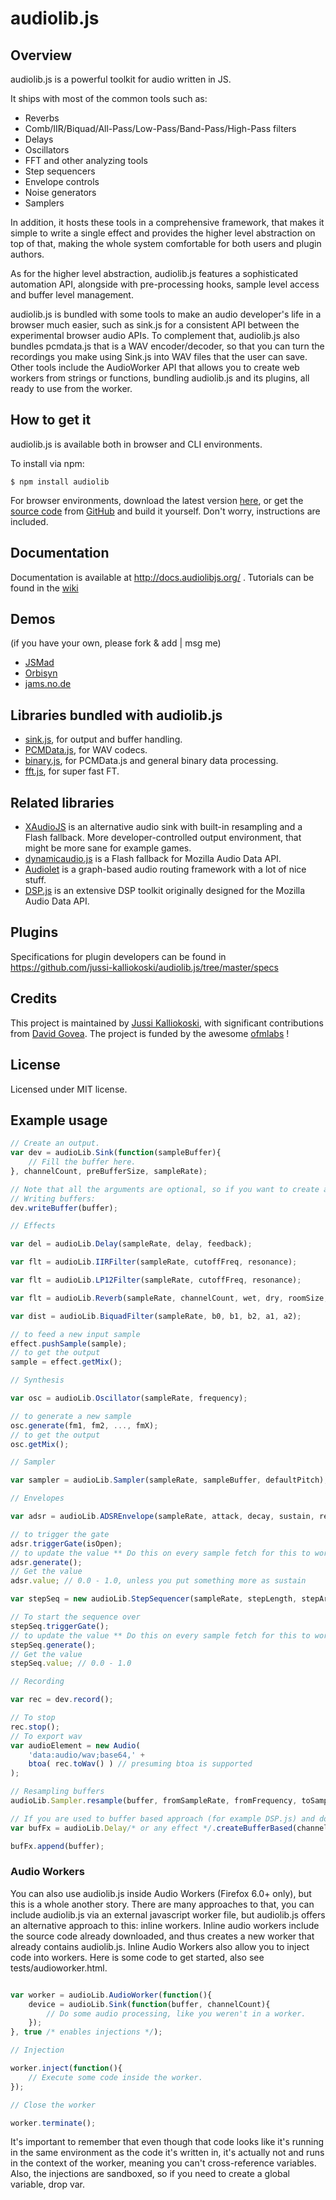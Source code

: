 # audiolib.js
## Overview

audiolib.js is a powerful toolkit for audio written in JS.

It ships with most of the common tools such as:

* Reverbs
* Comb/IIR/Biquad/All-Pass/Low-Pass/Band-Pass/High-Pass filters
* Delays
* Oscillators
* FFT and other analyzing tools
* Step sequencers
* Envelope controls
* Noise generators
* Samplers

In addition, it hosts these tools in a comprehensive framework, that makes it simple to write a single effect and provides the higher level abstraction on top of that, making the whole system comfortable for both users and plugin authors.

As for the higher level abstraction, audiolib.js features a sophisticated automation API, alongside with pre-processing hooks, sample level access and buffer level management.

audiolib.js is bundled with some tools to make an audio developer's life in a browser much easier, such as sink.js for a consistent API between the experimental browser audio APIs. To complement that, audiolib.js also bundles pcmdata.js that is a WAV encoder/decoder, so that you can turn the recordings you make using Sink.js into WAV files that the user can save. Other tools include the AudioWorker API that allows you to create web workers from strings or functions, bundling audiolib.js and its plugins, all ready to use from the worker.


## How to get it

audiolib.js is available both in browser and CLI environments.

To install via npm:

```
$ npm install audiolib
```

For browser environments, download the latest version [here](https://github.com/jussi-kalliokoski/audiolib.js/downloads), or get the [source code](https://github.com/jussi-kalliokoski/audiolib.js) from [GitHub](https://github.com/) and build it yourself. Don't worry, instructions are included.

## Documentation

Documentation is available at http://docs.audiolibjs.org/ . Tutorials can be found in the [wiki](https://github.com/jussi-kalliokoski/audiolib.js/wiki)

## Demos

(if you have your own, please fork & add | msg me)

* [JSMad](http://jsmad.org/)
* [Orbisyn](http://niiden.com/orbisyn/)
* [jams.no.de](http://jams.no.de)

## Libraries bundled with audiolib.js

* [sink.js](https://github.com/jussi-kalliokoski/sink.js), for output and buffer handling.
* [PCMData.js](https://github.com/jussi-kalliokoski/pcmdata.js), for WAV codecs.
* [binary.js](https://github.com/jussi-kalliokoski/binary.js), for PCMData.js and general binary data processing.
* [fft.js](https://github.com/jussi-kalliokoski/fft.js), for super fast FT.

## Related libraries

* [XAudioJS](https://github.com/grantgalitz/XAudioJS) is an alternative audio sink with built-in resampling and a Flash fallback. More developer-controlled output environment, that might be more sane for example games.
* [dynamicaudio.js](http://github.com/bfirsh/dynamicaudio.js) is a Flash fallback for Mozilla Audio Data API.
* [Audiolet](https://github.com/oampo/Audiolet) is a graph-based audio routing framework with a lot of nice stuff.
* [DSP.js](https://github.com/corbanbrook/dsp.js) is an extensive DSP toolkit originally designed for the Mozilla Audio Data API.

## Plugins

Specifications for plugin developers can be found in https://github.com/jussi-kalliokoski/audiolib.js/tree/master/specs

## Credits 

This project is maintained by [Jussi Kalliokoski](https://github.com/jussi-kalliokoski), with significant contributions from [David Govea](https://github.com/davidgovea). The project is funded by the awesome [ofmlabs](http://ofmlabs.org) !

## License

Licensed under MIT license.

## Example usage

```javascript
// Create an output.
var dev = audioLib.Sink(function(sampleBuffer){
	// Fill the buffer here.
}, channelCount, preBufferSize, sampleRate);

// Note that all the arguments are optional, so if you want to create a write-only device, you can leave the arguments blank.
// Writing buffers:
dev.writeBuffer(buffer);

// Effects

var del = audioLib.Delay(sampleRate, delay, feedback);

var flt = audioLib.IIRFilter(sampleRate, cutoffFreq, resonance);

var flt = audioLib.LP12Filter(sampleRate, cutoffFreq, resonance);

var flt = audioLib.Reverb(sampleRate, channelCount, wet, dry, roomSize, damping);

var dist = audioLib.BiquadFilter(sampleRate, b0, b1, b2, a1, a2);

// to feed a new input sample
effect.pushSample(sample);
// to get the output
sample = effect.getMix();

// Synthesis

var osc = audioLib.Oscillator(sampleRate, frequency);

// to generate a new sample
osc.generate(fm1, fm2, ..., fmX);
// to get the output
osc.getMix();

// Sampler

var sampler = audioLib.Sampler(sampleRate, sampleBuffer, defaultPitch);

// Envelopes

var adsr = audioLib.ADSREnvelope(sampleRate, attack, decay, sustain, release);

// to trigger the gate
adsr.triggerGate(isOpen);
// to update the value ** Do this on every sample fetch for this to work properly. also returns the current value
adsr.generate();
// Get the value
adsr.value; // 0.0 - 1.0, unless you put something more as sustain

var stepSeq = new audioLib.StepSequencer(sampleRate, stepLength, stepArray, attack);

// To start the sequence over
stepSeq.triggerGate();
// to update the value ** Do this on every sample fetch for this to work properly. also returns the current value
stepSeq.generate();
// Get the value
stepSeq.value; // 0.0 - 1.0

// Recording

var rec = dev.record();

// To stop
rec.stop();
// To export wav
var audioElement = new Audio(
	'data:audio/wav;base64,' +
	btoa( rec.toWav() ) // presuming btoa is supported
);

// Resampling buffers
audioLib.Sampler.resample(buffer, fromSampleRate, fromFrequency, toSampleRate, toFrequency);

// If you are used to buffer based approach (for example DSP.js) and don't need to do any raw manipulation, all the effects can be used as buffer based too.
var bufFx = audioLib.Delay/* or any effect */.createBufferBased(channelCount, /* the parameters needed by the specific effect */);

bufFx.append(buffer);

```

### Audio Workers

You can also use audiolib.js inside Audio Workers (Firefox 6.0+ only), but this is a whole another story. There are many approaches to that, you can include audiolib.js via an external javascript worker file, but audiolib.js offers an alternative approach to this: inline workers. Inline audio workers include the source code already downloaded, and thus creates a new worker that already contains audiolib.js. Inline Audio Workers also allow you to inject code into workers. Here is some code to get started, also see tests/audioworker.html.

```javascript

var worker = audioLib.AudioWorker(function(){
	device = audioLib.Sink(function(buffer, channelCount){
		// Do some audio processing, like you weren't in a worker.
	});
}, true /* enables injections */);

// Injection

worker.inject(function(){
	// Execute some code inside the worker.
});

// Close the worker

worker.terminate();

```

It's important to remember that even though that code looks like it's running in the same environment as the code it's written in, it's actually not and runs in the context of the worker, meaning you can't cross-reference variables. Also, the injections are sandboxed, so if you need to create a global variable, drop var.
